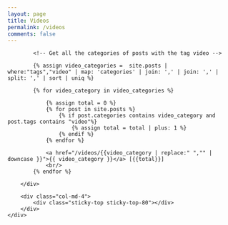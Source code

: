 ```yaml
---
layout: page
title: Videos
permalink: /videos
comments: false
---
```


<div class="article-post">
    <div class="row justify-content-between">
        <div class="col-md-8 pr-5">

            <!-- Get all the categories of posts with the tag video -->

            {% assign video_categories =  site.posts | where:"tags","video" | map: 'categories' | join: ',' | join: ',' | split: ',' | sort | uniq %}

            {% for video_category in video_categories %}

                {% assign total = 0 %}
                {% for post in site.posts %}
                    {% if post.categories contains video_category and post.tags contains "video"%}
                        {% assign total = total | plus: 1 %}
                    {% endif %}
                {% endfor %}

                <a href="/videos/{{video_category | replace:" ","" | downcase }}">{{ video_category }}</a> [{{total}}]
                <br/>
            {% endfor %}

        </div>

        <div class="col-md-4">
            <div class="sticky-top sticky-top-80"></div>
        </div>
    </div>
</div>

